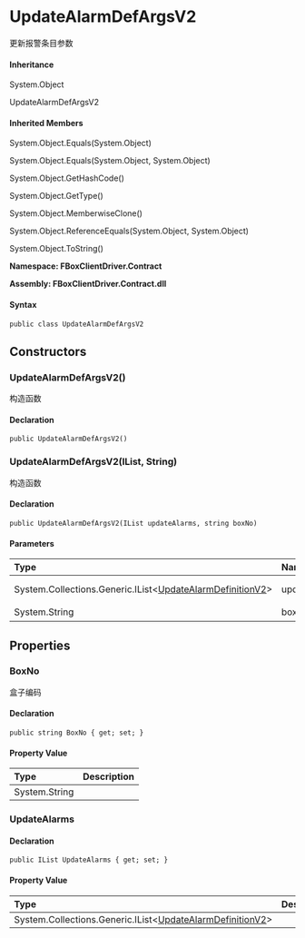 # UpdateAlarmDefArgsV2

更新报警条目参数

#### Inheritance

System.Object

UpdateAlarmDefArgsV2

#### Inherited Members

System.Object.Equals\(System.Object\)

System.Object.Equals\(System.Object, System.Object\)

System.Object.GetHashCode\(\)

System.Object.GetType\(\)

System.Object.MemberwiseClone\(\)

System.Object.ReferenceEquals\(System.Object, System.Object\)

System.Object.ToString\(\)

**Namespace: FBoxClientDriver.Contract**

**Assembly: FBoxClientDriver.Contract.dll**

#### Syntax <a id="FBoxClientDriver_Contract_UpdateAlarmDefArgsV2_syntax"></a>

```text
public class UpdateAlarmDefArgsV2
```

## Constructors <a id="constructors"></a>

### UpdateAlarmDefArgsV2\(\) <a id="FBoxClientDriver_Contract_UpdateAlarmDefArgsV2__ctor"></a>

构造函数

#### Declaration

```text
public UpdateAlarmDefArgsV2()
```

### UpdateAlarmDefArgsV2\(IList, String\) <a id="FBoxClientDriver_Contract_UpdateAlarmDefArgsV2__ctor_System_Collections_Generic_IList_FBoxClientDriver_Contract_UpdateAlarmDefinitionV2__System_String_"></a>

构造函数

#### Declaration

```text
public UpdateAlarmDefArgsV2(IList updateAlarms, string boxNo)
```

#### Parameters

| Type | Name | Description |
| :--- | :--- | :--- |
| System.Collections.Generic.IList&lt;[UpdateAlarmDefinitionV2](https://docs.flexem.net/fbox/zh-cn/sdk/FBoxClientDriver.Contract.UpdateAlarmDefinitionV2.html)&gt; | updateAlarms | 报警条目列表 [UpdateAlarmDefinitionV2](https://docs.flexem.net/fbox/zh-cn/sdk/FBoxClientDriver.Contract.UpdateAlarmDefinitionV2.html) |
| System.String | boxNo | 盒子编码 |

## Properties <a id="properties"></a>

### BoxNo <a id="FBoxClientDriver_Contract_UpdateAlarmDefArgsV2_BoxNo"></a>

盒子编码

#### Declaration

```text
public string BoxNo { get; set; }
```

#### Property Value

| Type | Description |
| :--- | :--- |
| System.String |  |

### UpdateAlarms <a id="FBoxClientDriver_Contract_UpdateAlarmDefArgsV2_UpdateAlarms"></a>

#### Declaration

```text
public IList UpdateAlarms { get; set; }
```

#### Property Value

| Type | Description |
| :--- | :--- |
| System.Collections.Generic.IList&lt;[UpdateAlarmDefinitionV2](https://docs.flexem.net/fbox/zh-cn/sdk/FBoxClientDriver.Contract.UpdateAlarmDefinitionV2.html)&gt; |  |

